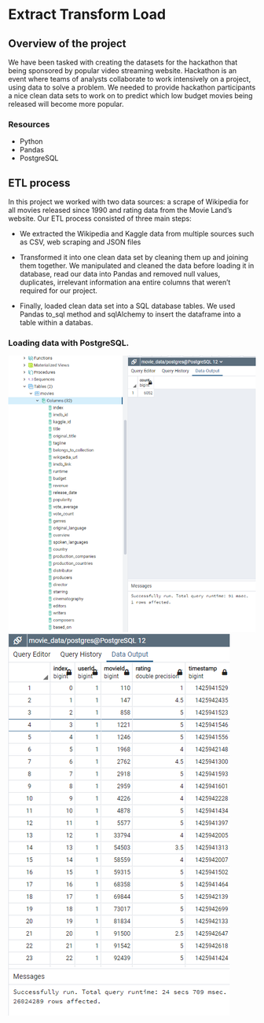 # Extract Transform Load 

## Overview of the project 
We have been tasked with creating the datasets for the hackathon that being sponsored by popular video streaming website. Hackathon is an event where teams of analysts collaborate to work intensively on a project, using data to solve a problem. We needed to provide hackathon participants a nice clean data sets to work on to predict which low budget movies being released will become more popular. 

### Resources 
- Python 
- Pandas
- PostgreSQL

## ETL process 
In this project we worked with two data sources: a scrape of Wikipedia for all movies released since 1990 and rating data from the Movie Land’s website.
Our ETL process consisted of three main steps:

- We extracted the Wikipedia and Kaggle data from multiple sources such as CSV, web scraping and JSON files

- Transformed it into one clean data set by cleaning them up and joining them together.
We manipulated and cleaned the data before loading it in database, read our data into Pandas and removed null values, duplicates, irrelevant information ana entire columns that weren’t required for our project.

- Finally, loaded clean data set into a SQL database tables.
We used Pandas to_sql method and sqlAlchemy to insert the dataframe into a table within a databas.


### Loading data with PostgreSQL.

![movies_query](https://github.com/kossakova/Movies-ETL/blob/main/Resources/movies_query.png)
![ratings_query](https://github.com/kossakova/Movies-ETL/blob/main/Resources/ratings_query.png)
